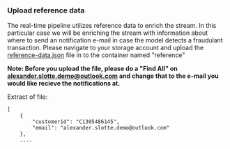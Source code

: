### Upload reference data
The real-time pipeline utilizes reference data to enrich the stream. 
In this particular case we will be enriching the stream with information about where to send an notification e-mail in case the model detects a fraudulant transaction. Please navigate to your storage account and upload the [reference-data.json](https://github.com/aslotte/mldotnet-real-time-data-streaming-workshop/blob/master/src/real-time-data-streaming/stream-analytics/reference-data.json) file in to the container named "reference"

**Note: Before you upload the file, please do a "Find All" on alexander.slotte.demo@outlook.com and change that to the e-mail you would like recieve the notifications at.**

Extract of file:

```  
[
    {
        "customerid": "C1305486145",
        "email": "alexander.slotte.demo@outlook.com"
    },
    ....
```
